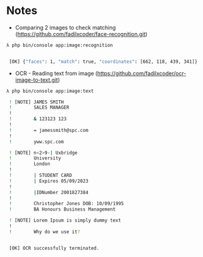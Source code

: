 # Notes

- Comparing 2 images to check matching (https://github.com/fadilxcoder/face-recognition.git)

```bash
λ php bin/console app:image:recognition


 [OK] {"faces": 1, "match": true, "coordinates": [662, 118, 439, 341]}

```

- OCR - Reading text from image (https://github.com/fadilxcoder/ocr-image-to-text.git)

```bash
λ php bin/console app:image:text

 ! [NOTE] JAMES SMITH
 !        SALES MANAGER
 !
 !        & 123123 123
 !
 !        = jamessmith@spc.com
 !
 !        yww.spc.com

 ! [NOTE] n<2>9-| Uxbridge
 !        University
 !        London
 !
 !        | STUDENT CARD
 !        | Expires 05/09/2023
 !
 !        |IDNumber 2001827384
 !
 !        Christopher Jones DOB: 10/09/1995
 !        BA Honours Business Management

 ! [NOTE] Lorem Ipsum is simply dummy text
 !
 !        Why do we use it?


 [OK] OCR successfully terminated.

```